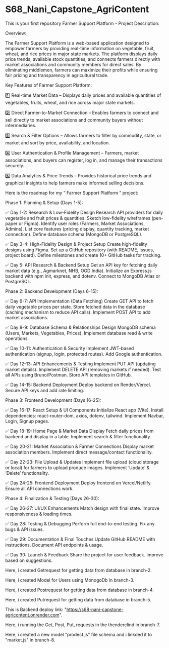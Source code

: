# S68_Nani_Capstone_AgriContent

This is your first repository
Farmer Support Platform - Project Description:

Overview:

The Farmer Support Platform is a web-based application designed to empower farmers by providing real-time information on vegetable, fruit, wheat, and rice prices in major state markets. The platform displays daily price trends, available stock quantities, and connects farmers directly with market associations and community members for direct sales. By eliminating middlemen, farmers can maximize their profits while ensuring fair pricing and transparency in agricultural trade.

Key Features of Farmer Support Platform:

1️⃣ Real-time Market Data – Displays daily prices and available quantities of vegetables, fruits, wheat, and rice across major state markets.

2️⃣ Direct Farmer-to-Market Connection – Enables farmers to connect and sell directly to market associations and community buyers without intermediaries.

3️⃣ Search & Filter Options – Allows farmers to filter by commodity, state, or market and sort by price, availability, and location.

4️⃣ User Authentication & Profile Management – Farmers, market associations, and buyers can register, log in, and manage their transactions securely.

5️⃣ Data Analytics & Price Trends – Provides historical price trends and graphical insights to help farmers make informed selling decisions. 

Here is the roadmap for my “ Farmer Support Platform “ project:

Phase 1: Planning & Setup (Days 1-5):

✅ Day 1-2:
Research & Low-Fidelity Design
Research API providers for daily vegetable and fruit prices & quantities.
Sketch low-fidelity wireframes (pen-paper or Figma).
Identify user roles (Farmers, Market Associations, Admins).
List core features (pricing display, quantity tracking, market connection).
Define database schema (MongoDB or PostgreSQL).

✅ Day 3-4: 
High-Fidelity Design & Project Setup
Create high-fidelity designs using Figma.
Set up a GitHub repository (with README, issues, project board).
Define milestones and create 10+ GitHub tasks for tracking.

✅ Day 5:
API Research & Backend Setup
Get an API key for fetching daily market data (e.g., Agmarknet, NHB, OGD India).
Initialize an Express.js backend with npm init, express, and dotenv.
Connect to MongoDB Atlas or PostgreSQL.

Phase 2: Backend Development (Days 6-15):

✅ Day 6-7: 
API Implementation (Data Fetching)
Create GET API to fetch daily vegetable prices per state.
Store fetched data in the database (caching mechanism to reduce API calls).
Implement POST API to add market associations.

✅ Day 8-9: 
Database Schema & Relationships
Design MongoDB schema (Users, Markets, Vegetables, Prices).
Implement database read & write operations.

✅ Day 10-11:
Authentication & Security
Implement JWT-based authentication (signup, login, protected routes).
Add Google authentication.

✅ Day 12-13:
API Enhancements & Testing
Implement PUT API (updating market details).
Implement DELETE API (removing markets if needed).
Test all APIs using Bruno/Postman.
Store API templates in GitHub.

✅ Day 14-15:
Backend Deployment
Deploy backend on Render/Vercel.
Secure API keys and add rate limiting.

Phase 3: Frontend Development (Days 16-25):

✅ Day 16-17:
React Setup & UI Components
Initialize React app (Vite).
Install dependencies: react-router-dom, axios, dotenv, tailwind.
Implement Navbar, Login, Signup pages.

✅ Day 18-19:
Home Page & Market Data Display
Fetch daily prices from backend and display in a table.
Implement search & filter functionality.

✅ Day 20-21: 
Market Association & Farmer Connections
Display market association members.
Implement direct message/contact functionality.

✅ Day 22-23:
File Upload & Updates
Implement file upload (cloud storage or local) for farmers to upload produce images.
Implement ‘Update’ & ‘Delete’ functionality.

✅ Day 24-25:
Frontend Deployment
Deploy frontend on Vercel/Netlify.
Ensure all API connections work.

Phase 4: Finalization & Testing (Days 26-30):

✅ Day 26-27:
UI/UX Enhancements
Match design with final state.
Improve responsiveness & loading times.

✅ Day 28:
Testing & Debugging
Perform full end-to-end testing.
Fix any bugs & API issues.

✅ Day 29:
Documentation & Final Touches
Update GitHub README with instructions.
Document API endpoints & usage.

✅ Day 30:
Launch & Feedback
Share the project for user feedback.
Improve based on suggestions.


Here, i created Getrequest for getting data from database in branch-2.

Here, i created Model for Users using MonogoDb in branch-3.

Here, i created Postrequest for getting data from database in branch-4.

Here, i created Putrequest for getting data from database in branch-5.

This is Backend deploy link: "https://s68-nani-capstone-agricontent.onrender.com".

Here, i running the Get, Post, Put, requests in the thenderclind in branch-7.

Here, i created a new model "prodect.js" file schema and i linkded it to "market.js" in branch-8.





